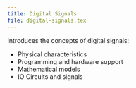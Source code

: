 ```yaml
---
title: Digital Signals
file: digital-signals.tex
---
```

Introduces the concepts of digital signals:
 * Physical characteristics
 * Programming and hardware support
 * Mathematical models
 * IO Circuits and signals

